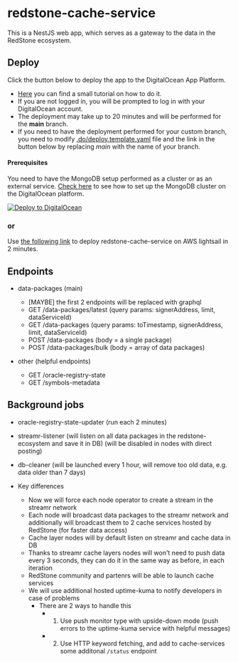 # redstone-cache-service

This is a NestJS web app, which serves as a gateway to the data in the RedStone ecosystem.

## Deploy

Click the button below to deploy the app to the DigitalOcean App Platform. 
* [Here](../../.do/app/README.md) you can find a small tutorial on how to do it.
* If you are not logged in, you will be prompted to log in with your DigitalOcean account. 
* The deployment may take up to 20 minutes and will be performed for the **main** branch. 
* If you need to have the deployment performed for your custom branch, you need to modify [.do/deploy.template.yaml](../../.do/deploy.template.yaml) file and the link in the button below by replacing *main* with the name of your branch.

#### Prerequisites 

You need to have the MongoDB setup performed as a cluster or as an external service. [Check here](../../.do/mongodb/README.md) to see how to set up the MongoDB cluster on the DigitalOcean platform.

[![Deploy to DigitalOcean](https://www.deploytodo.com/do-btn-blue.svg)](https://cloud.digitalocean.com/apps/new?repo=https://github.com/redstone-finance/redstone-oracles-monorepo/tree/main)

### or 

Use [the following link](https://github.com/redstone-finance/redstone-cache-service-lightsail) to deploy redstone-cache-service on AWS lightsail in 2 minutes.

## Endpoints

- data-packages (main)
  - [MAYBE] the first 2 endpoints will be replaced with graphql
  - GET /data-packages/latest (query params: signerAddress, limit, dataServiceId)
  - GET /data-packages (query params: toTimestamp, signerAddress, limit, dataServiceId)
  - POST /data-packages (body = a single package)
  - POST /data-packages/bulk (body = array of data packages)
- other (helpful endpoints)

  - GET /oracle-registry-state
  - GET /symbols-metadata

## Background jobs

- oracle-registry-state-updater (run each 2 minutes)
- streamr-listener (will listen on all data packages in the redstone-ecosystem and save it in DB) (will be disabled in nodes with direct posting)
- db-cleaner (will be launched every 1 hour, will remove too old data, e.g. data older than 7 days)

- Key differences
  - Now we will force each node operator to create a stream in the streamr network
  - Each node will broadcast data packages to the streamr network and additionally will broadcast them to 2 cache services hosted by RedStone (for faster data access)
  - Cache layer nodes will by default listen on streamr and cache data in DB
  - Thanks to streamr cache layers nodes will won't need to push data every 3 seconds, they can do it in the same way as before, in each iteration
  - RedStone community and partenrs will be able to launch cache services
  - We will use additional hosted uptime-kuma to notify developers in case of problems
    - There are 2 ways to handle this
      - 1.  Use push monitor type with upside-down mode (push errors to the uptime-kuma service with helpful messages)
      - 2.  Use HTTP keyword fetching, and add to cache-services some additonal `/status` endpoint
